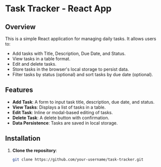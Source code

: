 # Task Tracker - React App

## Overview
This is a simple React application for managing daily tasks. It allows users to:
- Add tasks with Title, Description, Due Date, and Status.
- View tasks in a table format.
- Edit and delete tasks.
- Store tasks in the browser's local storage to persist data.
- Filter tasks by status (optional) and sort tasks by due date (optional).

## Features
- **Add Task**: A form to input task title, description, due date, and status.
- **View Tasks**: Displays a list of tasks in a table.
- **Edit Task**: Inline or modal-based editing of tasks.
- **Delete Task**: A delete button with confirmation.
- **Data Persistence**: Tasks are saved in local storage.

## Installation

1. **Clone the repository**:
   ```bash
   git clone https://github.com/your-username/task-tracker.git

